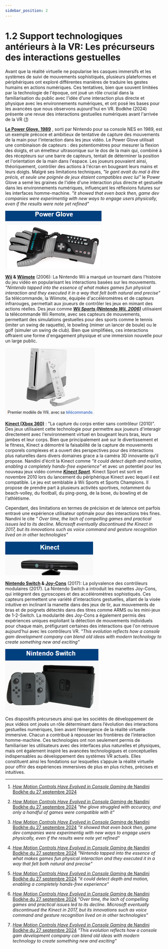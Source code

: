 ```yaml
---
sidebar_position: 2
---
```


# 1.2 Support technologiques antérieurs à la VR: Les précurseurs des interactions gestuelles


Avant que la réalité virtuelle ne popularise les casques immersifs et les systèmes de suivi de mouvements sophistiqués, plusieurs plateformes et périphériques ont exploré différentes manières de traduire les gestes humains en actions numériques. Ces tentatives, bien que souvent limitées par la technologie de l'époque, ont joué un rôle crucial dans la familiarisation du public avec l'idée d'une interaction plus directe et physique avec les environnements numériques, et ont posé les bases pour les avancées que nous observons aujourd'hui en VR. Bodkhe (2024) présente une revue des interactions gestuelles numériques avant l'arrivée de la VR (*[1](https://sdlccorp.com/post/how-motion-controls-have-evolved-in-console-gaming/)*)

**[Le Power Glove, 1989](https://fr.wikipedia.org/wiki/Power_Glove)** , sorti par Nintendo pour sa console NES en 1989, est un exemple précoce et ambitieux de tentative de capture des mouvements de la main pour l'interaction dans les jeux vidéo. Le Power Glove utilisait une combinaison de capteurs : des potentiomètres pour mesurer la flexion des doigts, et un émetteur ultrasonique sur le dos de la main qui, combiné à des récepteurs sur une barre de capteurs, tentait de déterminer la position et l'orientation de la main dans l'espace. Les joueurs pouvaient ainsi, théoriquement, contrôler des actions à l'écran en bougeant leurs mains et leurs doigts. Malgré ses limitations techniques, _"le gant avait du mal à être précis, et seule une poignée de jeux étaient compatibles avec lui"_ le Power Glove a semé les graines de l'idée d'une interaction plus directe et gestuelle dans les environnements numériques, influençant les réflexions futures sur les interfaces homme-machine. _"it showed that even back then, game dev companies were experimentig with new ways to engage users physically, even if the results were note yet refined"_

![Le Power Glove, 1989](./powerglove.png)



**[Wii](https://fr.wikipedia.org/wiki/Wii) & [Wiimote](https://fr.wikipedia.org/wiki/Wiimote)** (2006): La Nintendo Wii a marqué un tournant dans l'histoire du jeu vidéo en popularisant les interactions basées sur les mouvements. _"Nintendo tapped into the essence of what makes games fun physical interaction and they executed it in a way that felt both natural and precise"_ Sa télécommande, la Wiimote, équipée d'accéléromètres et de capteurs infrarouges, permettait aux joueurs de contrôler les jeux en mimant des actions réelles. Des jeux comme _**[Wii Sports (Nintendo Wii, 2006)](https://fr.wikipedia.org/wiki/Wii_Sports)**_ utilisaient la télécommande Wii Remote, avec ses capteurs de mouvements, permettant des simulations gestuelles pour des sports comme le tennis (imiter un swing de raquette), le bowling (mimer un lancer de boule) ou le golf (simuler un swing de club). Bien que simplifiées, ces interactions offraient une forme d'engagement physique et une immersion nouvelle pour un large public.

![Wii 2006](./wii.png)

**[Kinect (Xbox 360)](https://fr.wikipedia.org/wiki/Kinect)** : "La capture du corps entier sans contrôleur (2010)". Des jeux utilisaient cette technologie pour permettre aux joueurs d'interagir directement avec l'environnement virtuel en bougeant leurs bras, leurs jambes et leur corps. Bien que principalement axé sur le divertissement et le fitness, Kinect a démontré la faisabilité de la capture de mouvements corporels complexes et a ouvert des perspectives pour des interactions plus naturelles dans divers domaines grace a la caméra 3D innovante qu'il propose. Nandini d'écrit la Kinect comme _"it could detect depth and motion, enabling a completely hands-free experience"_ et avec un potentiel pour les nouveau jeux vidéo comme _**[Kinect Sport](https://fr.wikipedia.org/wiki/Kinect_Sports)**_. Kinect Sport est sorti en novembre 2010 lors du lancement du périphérique Kinect avec lequel il est compatible.
Le jeu est semblable à Wii Sports et Sports Champions. Il propose de prendre part à plusieurs activités sportives, notamment du beach-volley, du football, du ping-pong, de la boxe, du bowling et de l'athlétisme.

Cependant, des limitations en termes de précision et de latence ont parfois entravé une expérience utilisateur optimale pour des interactions très fines. Nandini le cite _" Over time, the lach of compelling games and practical issues led to its decline. Microsoft eventually discontinued the Kinect in 2017, but its innovations such as voice command and gesture recognition lived on in other technologies"_

![Kinect (Xbox 360)](./kinect.png)


**[Nintendo Switch](https://fr.wikipedia.org/wiki/Nintendo_Switch) & [Joy-Cons](https://fr.wikipedia.org/wiki/Joy-Con)** (2017): La polyvalence des contrôleurs modulaires (2017). La Nintendo Switch a introduit les manettes Joy-Cons, qui intègrent des gyroscopes et des accéléromètres sophistiqués. Ces capteurs permettent une variété d'interactions gestuelles, allant de la visée intuitive en inclinant la manette dans des jeux de tir, aux mouvements de bras et de poignets détectés dans des titres comme ARMS ou les mini-jeux de 1-2-Switch. La modularité des Joy-Cons a également permis des expériences uniques exploitant la détection de mouvements individuels pour chaque main, préfigurant certaines des interactions que l'on retrouve aujourd'hui avec les contrôleurs VR. _"This evolution reflects how a console gam development company can blend old ideas with modern technology to create something new and exciting"_

![Nintendo Switch 2017](./switch.png)



Ces dispositifs précurseurs ainsi que les sociétés de développement de jeux vidéos ont joués un rôle déterminant dans l’évolution des interactions gestuelles numériques, bien avant l’émergence de la réalité virtuelle immersive. Chacun a contribué à repousser les frontières de l’interaction homme-machine. Ces technologies ont non seulement permis de familiariser les utilisateurs avec des interfaces plus naturelles et physiques, mais ont également inspiré les avancées technologiques et conceptuelles indispensables au développement des systèmes VR actuels. Elles constituent ainsi les fondations sur lesquelles s’appuie la réalité virtuelle pour offrir des expériences immersives de plus en plus riches, précises et intuitives.



-------------------------------------------------------------------------------------------------------------------------------

1. [_How Motion Controls Have Evolved in Console Gaming_ de Nandini Bodkhe du 27 septembre 2024](https://sdlccorp.com/post/how-motion-controls-have-evolved-in-console-gaming/)

2. [_How Motion Controls Have Evolved in Console Gaming_ de Nandini Bodkhe du 27 septembre 2024](https://sdlccorp.com/post/how-motion-controls-have-evolved-in-console-gaming/) _"the glove struggled with accuracy, and only a handful of games were compatible with it"_

3. [_How Motion Controls Have Evolved in Console Gaming_ de Nandini Bodkhe du 27 septembre 2024](https://sdlccorp.com/post/how-motion-controls-have-evolved-in-console-gaming/) _"it showed that even back then, game dev companies were experimentig with new ways to engage users physically, even if the results were note yet refined"_

4. [_How Motion Controls Have Evolved in Console Gaming_ de Nandini Bodkhe du 27 septembre 2024](https://sdlccorp.com/post/how-motion-controls-have-evolved-in-console-gaming/) _"Nintendo tapped into the essence of what makes games fun physical interaction and they executed it in a way that felt both natural and precise"_

5. [_How Motion Controls Have Evolved in Console Gaming_ de Nandini Bodkhe du 27 septembre 2024](https://sdlccorp.com/post/how-motion-controls-have-evolved-in-console-gaming/) _"it could detect depth and motion, enabling a completely hands-free experience"_

6. [_How Motion Controls Have Evolved in Console Gaming_ de Nandini Bodkhe du 27 septembre 2024](https://sdlccorp.com/post/how-motion-controls-have-evolved-in-console-gaming/) _"Over time, the lach of compelling games and practical issues led to its decline. Microsoft eventually discontinued the Kinect in 2017, but its innovations such as voice command and gesture recognition lived on in other technologies"_

7. [_How Motion Controls Have Evolved in Console Gaming_ de Nandini Bodkhe du 27 septembre 2024](https://sdlccorp.com/post/how-motion-controls-have-evolved-in-console-gaming/) _"This evolution reflects how a console gam development company can blend old ideas with modern technology to create something new and exciting"_